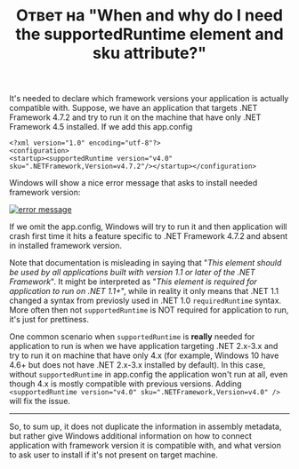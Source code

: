 ﻿---
title: "Ответ на \"When and why do I need the supportedRuntime element and sku attribute?\""
se.owner.user_id: 8674428
se.owner.display_name: "MSDN.WhiteKnight"
se.owner.link: "https://stackoverflow.com/users/8674428/msdn-whiteknight"
se.answer_id: 55508625
se.question_id: 47298916
se.post_type: answer
se.is_accepted: True
---
<p>It's needed to declare which framework versions your application is actually compatible with. Suppose, we have an application that targets .NET Framework 4.7.2 and try to run it on the machine that have only .NET Framework 4.5 installed. If we add this app.config</p>

<pre><code>&lt;?xml version="1.0" encoding="utf-8"?&gt;
&lt;configuration&gt;
&lt;startup&gt;&lt;supportedRuntime version="v4.0" sku=".NETFramework,Version=v4.7.2"/&gt;&lt;/startup&gt;&lt;/configuration&gt;
</code></pre>

<p>Windows will show a nice error message that asks to install needed framework version:</p>

<p><a href="https://i.stack.imgur.com/YRqQQ.png" rel="nofollow noreferrer"><img src="https://i.stack.imgur.com/YRqQQ.png" alt="error message"></a></p>

<p>If we omit the app.config, Windows will try to run it and then application will crash first time it hits a feature specific to .NET Framework 4.7.2 and absent in installed framework version. </p>

<p>Note that documentation is misleading in saying that "<em>This element should be used by all applications built with version 1.1 or later of the .NET Framework</em>". It might be interpreted as "<em>This element is required for application to run on .NET 1.1+</em>", while in reality it only means that .NET 1.1 changed a syntax from previosly used in .NET 1.0 <code>requiredRuntime</code> syntax. More often then not <code>supportedRuntime</code> is NOT required for application to run, it's just for prettiness.</p>

<p>One common scenario when <code>supportedRuntime</code> is <strong>really</strong> needed for application to run is when we have application targeting .NET 2.x-3.x and try to run it on machine that have only 4.x (for example, Windows 10 have 4.6+ but does not have .NET 2.x-3.x installed by default). In this case, without <code>supportedRuntime</code> in app.config the application won't run at all, even though 4.x is mostly compatible with previous versions. Adding <code>&lt;supportedRuntime version="v4.0" sku=".NETFramework,Version=v4.0" /&gt;</code> will fix the issue.</p>

<hr>

<p>So, to sum up, it does not duplicate the information in assembly metadata, but rather give Windows additional information on how to connect application with framework version it is compatible with, and what version to ask user to install if it's not present on target machine.</p>
